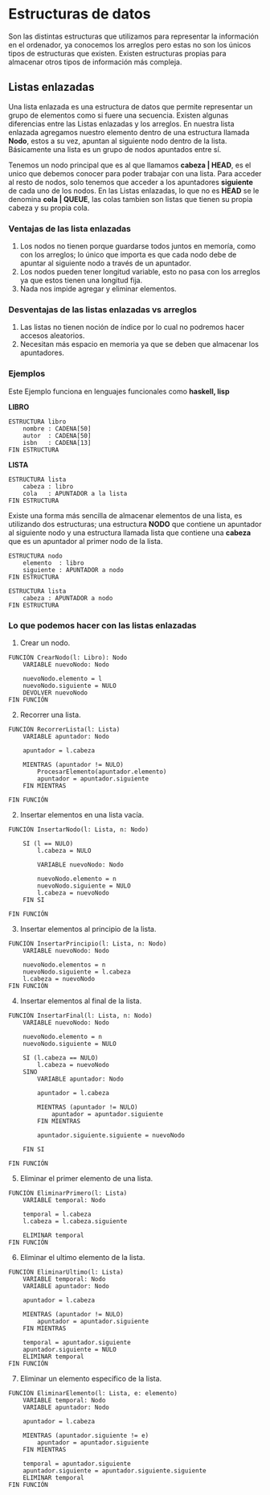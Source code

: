 # Estructuras de datos

Son las distintas estructuras que utilizamos para representar la información
en el ordenador, ya conocemos los arreglos pero estas no son los únicos tipos
de estructuras que existen. Existen estructuras propias para almacenar otros 
tipos de información más compleja.

## Listas enlazadas

Una lista enlazada es una estructura de datos que permite representar un grupo
de elementos como si fuere una secuencia. Existen algunas diferencias entre las
Listas enlazadas y los arreglos. En nuestra lista enlazada agregamos nuestro 
elemento dentro de una estructura llamada **Nodo**, estos a su vez, apuntan al
siguiente nodo dentro de la lista. Básicamente una lista es un grupo de nodos
apuntados entre sí. 

Tenemos un nodo principal que es al que llamamos **cabeza | HEAD**, es el unico
que debemos conocer para poder trabajar con una lista. Para acceder al resto de
nodos, solo tenemos que acceder a los apuntadores **siguiente** de cada uno de 
los nodos. En las Listas enlazadas, lo que no es **HEAD** se le denomina **cola
| QUEUE**, las colas tambien son listas que tienen su propia cabeza y su propia
cola.

### Ventajas de las lista enlazadas

1. Los nodos no tienen porque guardarse todos juntos en memoría, como con
los arreglos; lo único que importa es que cada nodo debe de apuntar al 
siguiente nodo a través de un apuntador.
2. Los nodos pueden tener longitud variable, esto no pasa con los arreglos 
ya que estos tienen una longitud fija.
3. Nada nos impide agregar y eliminar elementos.

### Desventajas de las listas enlazadas vs arreglos

1. Las listas no tienen noción de índice por lo cual no podremos hacer accesos
aleatorios.
2. Necesitan más espacio en memoria ya que se deben que almacenar los 
apuntadores.

### Ejemplos

Este Ejemplo funciona en lenguajes funcionales como **haskell, lisp**

**LIBRO**

```
ESTRUCTURA libro
    nombre : CADENA[50]
    autor  : CADENA[50]
    isbn   : CADENA[13]
FIN ESTRUCTURA
```

**LISTA**

```
ESTRUCTURA lista
    cabeza : libro
    cola   : APUNTADOR a la lista
FIN ESTRUCTURA
```

Existe una forma más sencilla de almacenar elementos de una lista, es utilizando
dos estructuras; una estructura **NODO** que contiene un apuntador al siguiente
nodo y una estructura llamada lista que contiene una **cabeza** que es un 
apuntador al primer nodo de la lista. 

```
ESTRUCTURA nodo
    elemento  : libro
    siguiente : APUNTADOR a nodo
FIN ESTRUCTURA

ESTRUCTURA lista
    cabeza : APUNTADOR a nodo
FIN ESTRUCTURA
```

### Lo que podemos hacer con las listas enlazadas

1. Crear un nodo.

```
FUNCIÓN CrearNodo(l: Libro): Nodo
    VARIABLE nuevoNodo: Nodo

    nuevoNodo.elemento = l
    nuevoNodo.siguiente = NULO
    DEVOLVER nuevoNodo
FIN FUNCIÓN
```

2. Recorrer una lista.

```
FUNCIÓN RecorrerLista(l: Lista)
    VARIABLE apuntador: Nodo
    
    apuntador = l.cabeza

    MIENTRAS (apuntador != NULO)
        ProcesarElemento(apuntador.elemento)
        apuntador = apuntador.siguiente
    FIN MIENTRAS

FIN FUNCIÓN
```

2. Insertar elementos en una lista vacía.

```
FUNCIÓN InsertarNodo(l: Lista, n: Nodo)

    SI (l == NULO)
        l.cabeza = NULO

        VARIABLE nuevoNodo: Nodo

        nuevoNodo.elemento = n
        nuevoNodo.siguiente = NULO
        l.cabeza = nuevoNodo
    FIN SI

FIN FUNCIÓN
```

3. Insertar elementos al principio de la lista.

```
FUNCIÓN InsertarPrincipio(l: Lista, n: Nodo)
    VARIABLE nuevoNodo: Nodo

    nuevoNodo.elementos = n
    nuevoNodo.siguiente = l.cabeza
    l.cabeza = nuevoNodo
FIN FUNCIÓN    
```

4. Insertar elementos al final de la lista.

```
FUNCIÓN InsertarFinal(l: Lista, n: Nodo)
    VARIABLE nuevoNodo: Nodo
    
    nuevoNodo.elemento = n
    nuevoNodo.siguiente = NULO

    SI (l.cabeza == NULO)
        l.cabeza = nuevoNodo
    SINO
        VARIABLE apuntador: Nodo

        apuntador = l.cabeza

        MIENTRAS (apuntador != NULO)
            apuntador = apuntador.siguiente
        FIN MIENTRAS

        apuntador.siguiente.siguiente = nuevoNodo

    FIN SI

FIN FUNCIÓN
```

5. Eliminar el primer elemento de una lista.

```
FUNCIÓN EliminarPrimero(l: Lista)
    VARIABLE temporal: Nodo

    temporal = l.cabeza
    l.cabeza = l.cabeza.siguiente

    ELIMINAR temporal
FIN FUNCIÓN
```

6. Eliminar el ultimo elemento de la lista.

```
FUNCIÓN EliminarUltimo(l: Lista)
    VARIABLE temporal: Nodo
    VARIABLE apuntador: Nodo

    apuntador = l.cabeza

    MIENTRAS (apuntador != NULO)
        apuntador = apuntador.siguiente
    FIN MIENTRAS

    temporal = apuntador.siguiente
    apuntador.siguiente = NULO
    ELIMINAR temporal 
FIN FUNCIÓN
```

7. Eliminar un elemento especifico de la lista.

```
FUNCIÓN EliminarElemento(l: Lista, e: elemento)
    VARIABLE temporal: Nodo
    VARIABLE apuntador: Nodo

    apuntador = l.cabeza

    MIENTRAS (apuntador.siguiente != e)
        apuntador = apuntador.siguiente
    FIN MIENTRAS

    temporal = apuntador.siguiente
    apuntador.siguiente = apuntador.siguiente.siguiente
    ELIMINAR temporal
FIN FUNCIÓN
```

